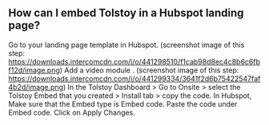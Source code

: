 ## How can I embed Tolstoy in a Hubspot landing page?

Go to your landing page template in Hubspot. ​(screenshot image of this step: https://downloads.intercomcdn.com/i/o/441298510/f1cab98d8ec4c8b6c6fbf12d/image.png)
Add a video module . ​(screenshot image of this step: https://downloads.intercomcdn.com/i/o/441299334/3641f2d6b75422547faf4b2d/image.png)
In the Tolstoy Dashboard > Go to Onsite > select the Tolstoy Embed that you created > Install tab > copy the code.
In Hubspot, Make sure that the Embed type is Embed code. Paste the code under Embed code.
Click on Apply Changes.​
